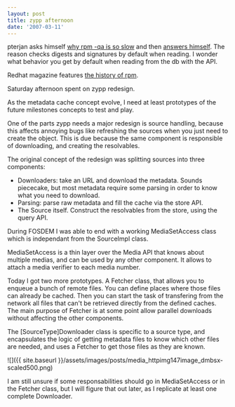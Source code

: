 ```yaml
---
layout: post
title: zypp afternoon
date: '2007-03-11'
---
```


pterjan asks himself [why rpm -qa is so slow][1] and then [answers himself][2]. The reason checks digests and signatures by default when reading. I wonder what behavior you get by default when reading from the db with the API.

Redhat magazine features [the history of rpm][3].

Saturday afternoon spent on zypp redesign.

As the metadata cache concept evolve, I need at least prototypes of the future milestones concepts to test and play.

One of the parts zypp needs a major redesign is source handling, because this affects annoying bugs like refreshing the sources when you just need to create the object. This is due because the same component is responsible of downloading, and creating the resolvables.

The original concept of the redesign was splitting sources into three components:

* Downloaders: take an URL and download the metadata. Sounds piececake, but most metadata require some parsing in order to know what you need to download.  
* Parsing: parse raw metadata and fill the cache via the store API.  
* The Source itself. Construct the resolvables from the store, using the query API.

During FOSDEM I was able to end with a working MediaSetAccess class which is independant from the SourceImpl class.

MediaSetAccess is a thin layer over the Media API that knows about multiple medias, and can be used by any other component. It allows to attach a media verifier to each media number.

Today I got two more prototypes. A Fetcher class, that allows you to enqueue a bunch of remote files. You can define places where those files can already be cached. Then you can start the task of transfering from the network all files that can't be retrieved directly from the defined caches. The main purpose of Fetcher is at some point allow parallel downloads without affecting the other components.

The [SourceType]Downloader class is specific to a source type, and encapsulates the logic of getting metadata files to know which other files are needed, and uses a Fetcher to get those files as they are known.

 ![]({{ site.baseurl }}/assets/images/posts/media_httpimg147image_dmbsx-scaled500.png)

I am still unsure if some responsabilities should go in MediaSetAccess or in the Fetcher class, but I will figure that out later, as I replicate at least one complete Downloader.

[1]: http://fasmz.org/~pterjan/blog/?date=20050914  
 [2]: http://fasmz.org/~pterjan/blog/?date=20051208  
 [3]: http://www.redhatmagazine.com/2007/02/08/the-story-of-rpm/

